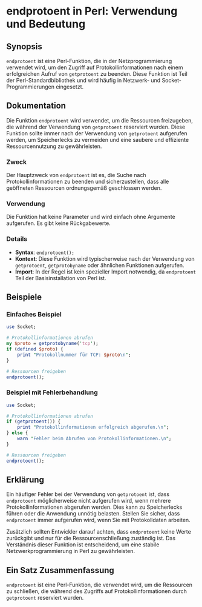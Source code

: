 <!--
Meta Description: # endprotoent in Perl: Verwendung und Bedeutung ## Synopsis `endprotoent` ist eine Perl-Funktion, die in der Netzprogrammierung verwendet wird, um den...
Meta Keywords: endprotoent, die, ist, der, perl
-->

# endprotoent in Perl: Verwendung und Bedeutung

## Synopsis
`endprotoent` ist eine Perl-Funktion, die in der Netzprogrammierung verwendet wird, um den Zugriff auf Protokollinformationen nach einem erfolgreichen Aufruf von `getprotoent` zu beenden. Diese Funktion ist Teil der Perl-Standardbibliothek und wird häufig in Netzwerk- und Socket-Programmierungen eingesetzt.

## Dokumentation
Die Funktion `endprotoent` wird verwendet, um die Ressourcen freizugeben, die während der Verwendung von `getprotoent` reserviert wurden. Diese Funktion sollte immer nach der Verwendung von `getprotoent` aufgerufen werden, um Speicherlecks zu vermeiden und eine saubere und effiziente Ressourcennutzung zu gewährleisten.

### Zweck
Der Hauptzweck von `endprotoent` ist es, die Suche nach Protokollinformationen zu beenden und sicherzustellen, dass alle geöffneten Ressourcen ordnungsgemäß geschlossen werden.

### Verwendung
Die Funktion hat keine Parameter und wird einfach ohne Argumente aufgerufen. Es gibt keine Rückgabewerte.

### Details
- **Syntax**: `endprotoent();`
- **Kontext**: Diese Funktion wird typischerweise nach der Verwendung von `getprotoent`, `getprotobyname` oder ähnlichen Funktionen aufgerufen.
- **Import**: In der Regel ist kein spezieller Import notwendig, da `endprotoent` Teil der Basisinstallation von Perl ist.

## Beispiele
### Einfaches Beispiel
```perl
use Socket;

# Protokollinformationen abrufen
my $proto = getprotobyname('tcp');
if (defined $proto) {
    print "Protokollnummer für TCP: $proto\n";
}

# Ressourcen freigeben
endprotoent();
```

### Beispiel mit Fehlerbehandlung
```perl
use Socket;

# Protokollinformationen abrufen
if (getprotoent()) {
    print "Protokollinformationen erfolgreich abgerufen.\n";
} else {
    warn "Fehler beim Abrufen von Protokollinformationen.\n";
}

# Ressourcen freigeben
endprotoent();
```

## Erklärung
Ein häufiger Fehler bei der Verwendung von `getprotoent` ist, dass `endprotoent` möglicherweise nicht aufgerufen wird, wenn mehrere Protokollinformationen abgerufen werden. Dies kann zu Speicherlecks führen oder die Anwendung unnötig belasten. Stellen Sie sicher, dass `endprotoent` immer aufgerufen wird, wenn Sie mit Protokolldaten arbeiten.

Zusätzlich sollten Entwickler darauf achten, dass `endprotoent` keine Werte zurückgibt und nur für die Ressourcenschließung zuständig ist. Das Verständnis dieser Funktion ist entscheidend, um eine stabile Netzwerkprogrammierung in Perl zu gewährleisten.

## Ein Satz Zusammenfassung
`endprotoent` ist eine Perl-Funktion, die verwendet wird, um die Ressourcen zu schließen, die während des Zugriffs auf Protokollinformationen durch `getprotoent` reserviert wurden.